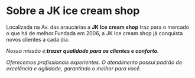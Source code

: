 <h1>Sobre a JK ice cream shop</h1>

<p>
Localizada na Av. das araucárias a <strong>JK Ice cream shop</strong> traz para o mercado o que há
de melhor.Fundada em 2006, a JK Ice cream shop já conquista novos clientes a cada dia.</p>

<p><em>Nossa missão é:<strong>trazer qualidade para os clientes e conforto</strong>.<em></p>

<p>Oferecemos profissionais experientes.
O atendimento possui padrão de excelência e agilidade, garantindo o melhor para você.</p>
